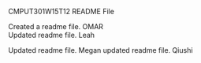CMPUT301W15T12 README File 

Created a readme file. OMAR <br>
Updated readme file. Leah

Updated readme file. Megan
updated readme file. Qiushi